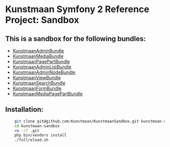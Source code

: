 # Kunstmaan Symfony 2 Reference Project: Sandbox

## This is a sandbox for the following bundles:

* [KunstmaanAdminBundle][KunstmaanAdminBundle]
* [KunstmaanMediaBundle][KunstmaanMediaBundle]
* [KunstmaanPagePartBundle][KunstmaanPagePartBundle]
* [KunstmaanAdminListBundle][KunstmaanAdminListBundle]
* [KunstmaanAdminNodeBundle][KunstmaanAdminNodeBundle]
* [KunstmaanViewBundle][KunstmaanViewBundle]
* [KunstmaanSearchBundle][KunstmaanSearchBundle]
* [KunstmaanFormBundle][KunstmaanFormBundle]
* [KunstmaanMediaPagePartBundle][KunstmaanMediaPagePartBundle]

## Installation:

```bash
    git clone git@github.com:Kunstmaan/KunstmaanSandbox.git kunstmaan-sandbox
    cd kunstmaan-sandbox
    rm -rf .git
    php bin/vendors install
    ./fullreload.sh
```

[KunstmaanAdminBundle]: https://github.com/Kunstmaan/KunstmaanAdminBundle "KunstmaanAdminBundle"
[KunstmaanMediaBundle]: https://github.com/Kunstmaan/KunstmaanMediaBundle "KunstmaanMediaBundle"
[KunstmaanPagePartBundle]: https://github.com/Kunstmaan/KunstmaanPagePartBundle "KunstmaanPagePartBundle"
[KunstmaanAdminListBundle]: https://github.com/Kunstmaan/KunstmaanAdminListBundle "KunstmaanAdminListBundle"
[KunstmaanAdminNodeBundle]: https://github.com/Kunstmaan/KunstmaanAdminNodeBundle "KunstmaanAdminNodeBundle"
[KunstmaanViewBundle]: https://github.com/Kunstmaan/KunstmaanViewBundle "KunstmaanViewBundle"
[KunstmaanSearchBundle]: https://github.com/Kunstmaan/KunstmaanSearchBundle "KunstmaanSearchBundle"
[KunstmaanFormBundle]: https://github.com/Kunstmaan/KunstmaanFormBundle "KunstmaanFormBundle"
[KunstmaanMediaPagePartBundle]: https://github.com/Kunstmaan/KunstmaanMediaPagePartBundle "KunstmaanMediaPagePartBundle"
